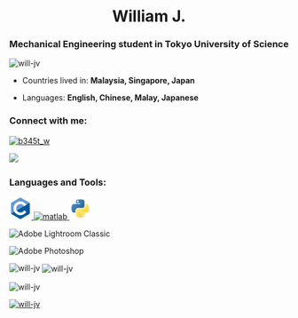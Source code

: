 <h1 align="center">William J.</h1>
<h3 align="center">Mechanical Engineering student in Tokyo University of Science</h3>

<p align="left"> <img src="https://komarev.com/ghpvc/?username=will-jv&label=Visitors&color=e32400&style=flat" alt="will-jv" /> </p>


- Countries lived in: **Malaysia, Singapore, Japan**

- Languages: **English, Chinese, Malay, Japanese**


<h3 align="left">Connect with me:</h3>
<p align="left">
<a href="https://instagram.com/b345t_w" target="blank"><img align="center" src="https://raw.githubusercontent.com/rahuldkjain/github-profile-readme-generator/master/src/images/icons/Social/instagram.svg" alt="b345t_w" height="30" width="40" /></a>
</p>

[<img src="https://img.icons8.com/color/48/000000/photo-album.png">](https://b345t-w.myportfolio.com)

<h3 align="left">Languages and Tools:</h3>
<p align="left"> <a href="https://www.cprogramming.com/" target="_blank" rel="noreferrer"> <img src="https://raw.githubusercontent.com/devicons/devicon/master/icons/c/c-original.svg" alt="c" width="40" height="40"/> </a> <a href="https://www.mathworks.com/" target="_blank" rel="noreferrer"> <img src="https://upload.wikimedia.org/wikipedia/commons/2/21/Matlab_Logo.png" alt="matlab" width="40" height="40"/> </a> <a href="https://www.python.org" target="_blank" rel="noreferrer"> <img src="https://raw.githubusercontent.com/devicons/devicon/master/icons/python/python-original.svg" alt="python" width="40" height="40"/> </a></p>
 
![Adobe Lightroom Classic](https://img.shields.io/badge/Adobe%20Lightroom%20Classic-31A8FF.svg?style=for-the-badge&logo=Adobe%20Lightroom%20Classic&logoColor=white)

![Adobe Photoshop](https://img.shields.io/badge/adobe%20photoshop-%2331A8FF.svg?style=for-the-badge&logo=adobe%20photoshop&logoColor=white)

<p><img align="left" src="https://github-readme-stats.vercel.app/api/top-langs?username=will-jv&show_icons=true&theme=dark&locale=en&layout=compact" alt="will-jv" /></p>

<p>&nbsp;<img align="center" src="https://github-readme-stats.vercel.app/api?username=will-jv&show_icons=true&theme=dark&locale=en" alt="will-jv" /></p>

<p><img align="center" src="https://github-readme-streak-stats.herokuapp.com/?user=will-jv&theme=dark" alt="will-jv" /></p>


<p align="left"> <a href="https://github-profile-trophy.vercel.app/?username=ryo-ma&theme=kimbie_dark"><img src="https://github-profile-trophy.vercel.app/?username=will-jv" alt="will-jv" /></a> </p>
